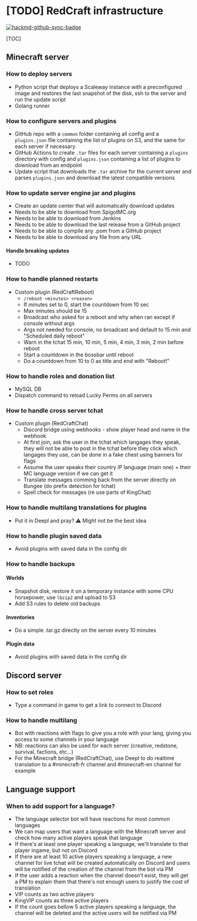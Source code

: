 # [TODO] RedCraft infrastructure

[![hackmd-github-sync-badge](https://hackmd.io/l0_aF4dGTy2VXcL0P9RBag/badge)](https://hackmd.io/l0_aF4dGTy2VXcL0P9RBag)


[TOC]

## Minecraft server

### How to deploy servers
- Python script that deploys a Scaleway instance with a preconfigured image and restores the last snapshot of the disk, ssh to the server and run the update script
- Golang runner 

### How to configure servers and plugins
- GitHub repo with a `common` folder containing all config and a `plugins.json` file containing the list of plugins on S3, and the same for each server if necessary
- GitHub Actions to create `.tar` files for each server containing a `plugins` directory with config and `plugins.json` containing a list of plugins to download from an endpoint
- Update script that downloads the `.tar` archive for the current server and parses `plugins.json` and download the latest compatible versions

### How to update server engine jar and plugins
- Create an update center that will automatically download updates
- Needs to be able to download from SpigotMC.org
- Needs to be able to download from Jenkins
- Needs to be able to download the last release from a GitHub project
- Needs to be able to compile any .pom from a GitHub project
- Needs to be able to download any file from any URL

#### Handle breaking updates
- TODO

### How to handle planned restarts
- Custom plugin (RedCraftReboot)
    - `/reboot <minutes> <reason>`
    - If minutes set to 0, start the countdown from 10 sec
    - Max minutes should be 15
    - Broadcast who asked for a reboot and why when ran except if console without args
    - Args not needed for console, no broadcast and default to 15 min and "Scheduled daily reboot"
    - Warn in the tchat 15 min, 10 min, 5 min, 4 min, 3 min, 2 min before reboot
    - Start a countdown in the bossbar until reboot
    - Do a countdown from 10 to 0 as title and end with "Reboot!"

### How to handle roles and donation list
- MySQL DB
- Dispatch command to reload Lucky Perms on all servers

### How to handle cross server tchat
- Custom plugin (RedCraftChat)
    - Discord bridge using webhooks - show player head and name in the webhook
    - At first join, ask the user in the tchat which langages they speak, they will not be able to post in the tchat before they click which langages they use, can be done in a fake chest using banners for flags
    - Assume the user speaks their country IP language (main one) + their MC language version if we can get it
    - Translate messages comming back from the server directly on Bungee (do prefix detection for tchat)
    - Spell check for messages (re use parts of KingChat)

### How to handle multilang translations for plugins
- Put it in Deepl and pray? :warning: Might not be the best idea

### How to handle plugin saved data
- Avoid plugins with saved data in the config dir

### How to handle backups

#### Worlds
- Snapshot disk, restore it on a temporary instance with some CPU horsepower, use `lbzip2` and upload to S3
- Add S3 rules to delete old backups

#### Inventories
- Do a simple .tar.gz directly on the server every 10 minutes

#### Plugin data
- Avoid plugins with saved data in the config dir


## Discord server

### How to set roles
- Type a command in game to get a link to connect to Discord

### How to handle multilang
- Bot with reactions with flags to give you a role with your lang, giving you access to some channels in your language
- NB: reactions can also be used for each server (creative, redstone, survival, factions, etc...)
- For the Minecraft bridge (RedCraftChat), use Deepl to do realtime translation to a #minecraft-fr channel and #minecraft-en channel for example

## Language support

### When to add support for a language?
- The language selector bot will have reactions for most common languages
- We can map users that want a language with the Minecraft server and check how many active players speak that language
- If there's at least one player speaking a language, we'll translate to that player ingame, but not on Discord
- If there are at least 10 active players speaking a language, a new channel for live tchat will be created automatically on Discord and users will be notified of the creation of the channel from the bot via PM
- If the user adds a reaction when the channel doesn't exist, they will get a PM to explain them that there's not enough users to justify the cost of translation
- VIP counts as two active players
- KingVIP counts as three active players
- If the count goes bellow 5 active players speaking a language, the channel will be deleted and the active users will be notified via PM